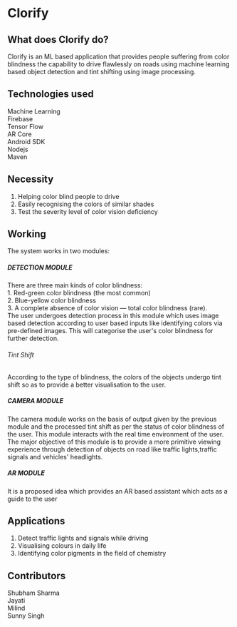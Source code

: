 # Clorify
## What does Clorify do?
Clorify is an ML based application that provides people suffering from color blindness the capability to drive flawlessly on roads using machine learning based object detection and tint shifting using image processing.

## Technologies used
Machine Learning <br> 
Firebase <br> 
Tensor Flow <br>
AR Core <br>
Android SDK <br>
Nodejs <br>
Maven <br>

## Necessity
1. Helping color blind people to drive 
2. Easily recognising the colors of similar shades
3. Test the severity level of color vision deficiency

## Working
The system works in two modules:
##### DETECTION MODULE
There are three main kinds of color blindness:<br> 1. Red-green color blindness (the most common)<br> 2. Blue-yellow color blindness <br>3. A complete absence of color vision — total color blindness (rare). <br>The user undergoes detection process in this module which uses image based detection according to user based inputs like identifying colors via pre-defined images. This will categorise the user's color blindness for further detection.
###### Tint Shift
According to the type of blindness, the colors of the objects undergo tint shift so as to provide a better visualisation to the user.
##### CAMERA MODULE
The camera module works on the basis of output given by the previous module and the processed tint shift as per the status of color blindness of the user. This module interacts with the real time environment of the user. The major objective of this module is to provide a more primitive viewing experience through detection of objects on road like traffic lights,traffic signals and vehicles' headlights.
##### AR MODULE
It is a proposed idea which provides an AR based assistant which acts as a guide to the user

## Applications
1. Detect traffic lights and signals while driving
2. Visualising colours in daily life
3. Identifying color pigments in the field of chemistry


## Contributors
Shubham Sharma <br>
Jayati <br>
Milind <br>
Sunny Singh <br>
